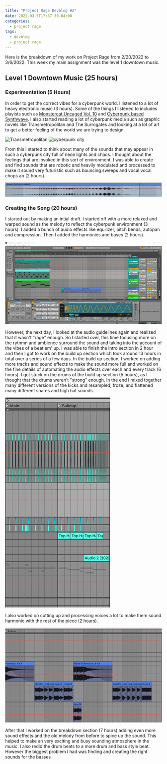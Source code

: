 ```yaml
---
title: "Project Rage Devblog #2"
date: 2022-03-5T17:57:30-04:00
categories:
  - project rage
tags:
  - devblog
  - project rage
---
```


Here is the breakdown of my work on Project Rage from 2/20/2022 to 3/6/2022. This week my main assignment was the level 1 downtown music.

## Level 1 Downtown Music (25 hours)

### Experimentation (5 Hours)

In order to get the correct vibes for a cyberpunk world. I listened to a lot of heavy electronic music (3 hours). Some of the things I listened to includes playists such as [Monstercat Uncaged Vol. 10](https://www.youtube.com/watch?v=r7IXDfisStA&t=5476s) and [Cyberpunk based Synthwave](https://www.youtube.com/watch?v=y2ECgOhoDGs&t=6628s). I also started reading a lot of cyberpunk media such as graphic novels like Transmetropolitan and The Surrogates and looking at a lot of art to get a better feeling of the world we are trying to design. 

<img src="https://images-na.ssl-images-amazon.com/images/I/71eu8jnE1ZL.jpg" alt="Transmetropolitan">

<img src = "https://images-wixmp-ed30a86b8c4ca887773594c2.wixmp.com/f/ec7d26b1-d557-47c1-a877-6050004d2fc2/dbb7hcs-1f9e8f0a-c4c7-4fc9-baf6-9e075ce86e30.jpg?token=eyJ0eXAiOiJKV1QiLCJhbGciOiJIUzI1NiJ9.eyJzdWIiOiJ1cm46YXBwOjdlMGQxODg5ODIyNjQzNzNhNWYwZDQxNWVhMGQyNmUwIiwiaXNzIjoidXJuOmFwcDo3ZTBkMTg4OTgyMjY0MzczYTVmMGQ0MTVlYTBkMjZlMCIsIm9iaiI6W1t7InBhdGgiOiJcL2ZcL2VjN2QyNmIxLWQ1NTctNDdjMS1hODc3LTYwNTAwMDRkMmZjMlwvZGJiN2hjcy0xZjllOGYwYS1jNGM3LTRmYzktYmFmNi05ZTA3NWNlODZlMzAuanBnIn1dXSwiYXVkIjpbInVybjpzZXJ2aWNlOmZpbGUuZG93bmxvYWQiXX0.-7-iEaeDDddcIw8RSKsKr7t8JpLF4DYv6ZQzuOVtQ28" alt = "cyberpunk city">

From this I started to think about many of the sounds that may appear in such a cyberpunk city full of neon lights and chaos. I thought about the feelings that are invoked in this sort of environment. I was able to create and find sounds that are robotic and heavily modulated and processed to make it sound very futuristic such as bouncing sweeps and vocal vocal chops ab (2 hours). 

<img src = "https://raw.githubusercontent.com/zwagaroo/zwagaroo.github.io/master/assets/images/ragedevblog2/bouncingsweep.png" alt = "bouncing sweep">

### Creating the Song (20 hours)

I started out by making an intial draft. I started off with a more relaxed and warped sound as the melody to reflect the cyberpunk environment (3 hours). I added a bunch of audio effects like equilizer, pitch bends, autopan and compression. Then I added the harmonies and bases (2 hours).

<img src = "https://raw.githubusercontent.com/zwagaroo/zwagaroo.github.io/master/assets/images/ragedevblog2/firsttry.png" alt = "first try">

However, the next day, I looked at the audio guidelines again and realized that it wasn't "rage" enough. So I started over, this time focusing more on the rythmn and ambience surround the sound and taking into the account of the vibes of a beat em' up. I was able to finish the intro section in 2 hour and then I got to work on the build up section which took around 13 hours in total over a series of a few days. In the build up section, I worked on adding more tracks and sound effects  to make the sound more full and worked on the fine details of automating the audio effects over each and every track (6 hours). I got stuck on the drums of the build up section (5 hours), as I thought that the drums weren't "strong" enough. In the end I mixed together many different versions of the kicks and resampled, froze, and flattened many different snares and high hat sounds.

<img src = "https://raw.githubusercontent.com/zwagaroo/zwagaroo.github.io/master/assets/images/ragedevblog2/main_buildup_drums.png" alt = "drums">

I also worked on cutting up and processing voices a lot to make them sound harmonic with the rest of the piece (2 hours).

<img src = "https://raw.githubusercontent.com/zwagaroo/zwagaroo.github.io/master/assets/images/ragedevblog2/vocals.png" alt = "vocals">

After that I worked on the breakdown section (7 hours) adding even more sound effects and the old melody from before to spice up the sound. This helped to make an very exciting and busy sounding atmosphere in the music. I also redid the drum beats to a more drum and bass style beat. However the biggest problem I had was finding and creating the right sounds for the basses 

